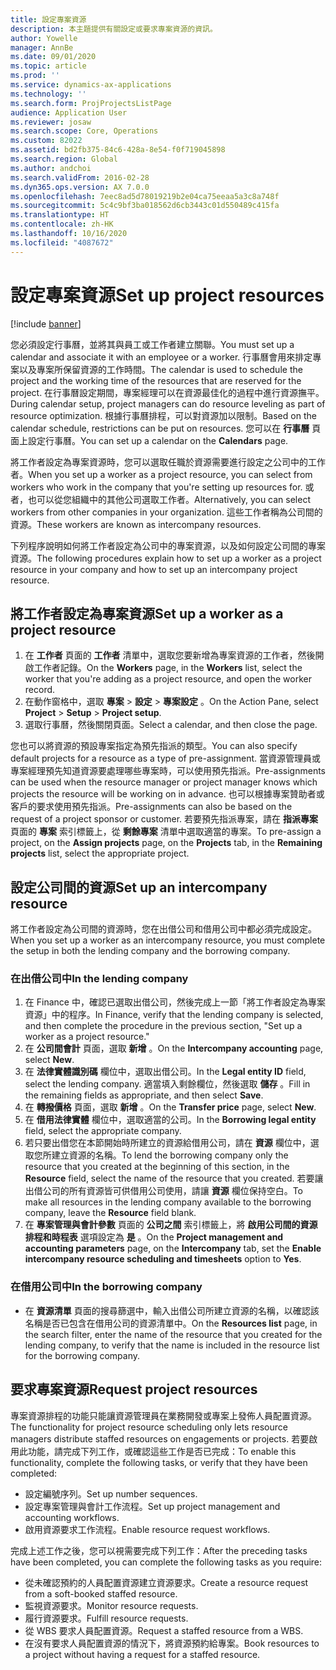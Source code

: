 ```yaml
---
title: 設定專案資源
description: 本主題提供有關設定或要求專案資源的資訊。
author: Yowelle
manager: AnnBe
ms.date: 09/01/2020
ms.topic: article
ms.prod: ''
ms.service: dynamics-ax-applications
ms.technology: ''
ms.search.form: ProjProjectsListPage
audience: Application User
ms.reviewer: josaw
ms.search.scope: Core, Operations
ms.custom: 82022
ms.assetid: bd2fb375-84c6-428a-8e54-f0f719045898
ms.search.region: Global
ms.author: andchoi
ms.search.validFrom: 2016-02-28
ms.dyn365.ops.version: AX 7.0.0
ms.openlocfilehash: 7eec8ad5d78019219b2e04ca75eeaa5a3c8a748f
ms.sourcegitcommit: 5c4c9bf3ba018562d6cb3443c01d550489c415fa
ms.translationtype: HT
ms.contentlocale: zh-HK
ms.lasthandoff: 10/16/2020
ms.locfileid: "4087672"
---
```

# <a name="set-up-project-resources"></a><span data-ttu-id="070d4-103">設定專案資源</span><span class="sxs-lookup"><span data-stu-id="070d4-103">Set up project resources</span></span>

[!include [banner](../includes/banner.md)]

<span data-ttu-id="070d4-104">您必須設定行事曆，並將其與員工或工作者建立關聯。</span><span class="sxs-lookup"><span data-stu-id="070d4-104">You must set up a calendar and associate it with an employee or a worker.</span></span> <span data-ttu-id="070d4-105">行事曆會用來排定專案以及專案所保留資源的工作時間。</span><span class="sxs-lookup"><span data-stu-id="070d4-105">The calendar is used to schedule the project and the working time of the resources that are reserved for the project.</span></span> <span data-ttu-id="070d4-106">在行事曆設定期間，專案經理可以在資源最佳化的過程中進行資源撫平。</span><span class="sxs-lookup"><span data-stu-id="070d4-106">During calendar setup, project managers can do resource leveling as part of resource optimization.</span></span> <span data-ttu-id="070d4-107">根據行事曆排程，可以對資源加以限制。</span><span class="sxs-lookup"><span data-stu-id="070d4-107">Based on the calendar schedule, restrictions can be put on resources.</span></span> <span data-ttu-id="070d4-108">您可以在 **行事曆** 頁面上設定行事曆。</span><span class="sxs-lookup"><span data-stu-id="070d4-108">You can set up a calendar on the **Calendars** page.</span></span>

<span data-ttu-id="070d4-109">將工作者設定為專案資源時，您可以選取任職於資源需要進行設定之公司中的工作者。</span><span class="sxs-lookup"><span data-stu-id="070d4-109">When you set up a worker as a project resource, you can select from workers who work in the company that you're setting up resources for.</span></span> <span data-ttu-id="070d4-110">或者，也可以從您組織中的其他公司選取工作者。</span><span class="sxs-lookup"><span data-stu-id="070d4-110">Alternatively, you can select workers from other companies in your organization.</span></span> <span data-ttu-id="070d4-111">這些工作者稱為公司間的資源。</span><span class="sxs-lookup"><span data-stu-id="070d4-111">These workers are known as intercompany resources.</span></span>

<span data-ttu-id="070d4-112">下列程序說明如何將工作者設定為公司中的專案資源，以及如何設定公司間的專案資源。</span><span class="sxs-lookup"><span data-stu-id="070d4-112">The following procedures explain how to set up a worker as a project resource in your company and how to set up an intercompany project resource.</span></span>

## <a name="set-up-a-worker-as-a-project-resource"></a><span data-ttu-id="070d4-113">將工作者設定為專案資源</span><span class="sxs-lookup"><span data-stu-id="070d4-113">Set up a worker as a project resource</span></span>

1. <span data-ttu-id="070d4-114">在 **工作者** 頁面的 **工作者** 清單中，選取您要新增為專案資源的工作者，然後開啟工作者記錄。</span><span class="sxs-lookup"><span data-stu-id="070d4-114">On the **Workers** page, in the **Workers** list, select the worker that you're adding as a project resource, and open the worker record.</span></span>
2. <span data-ttu-id="070d4-115">在動作窗格中，選取 **專案** &gt; **設定** &gt; **專案設定** 。</span><span class="sxs-lookup"><span data-stu-id="070d4-115">On the Action Pane, select **Project** &gt; **Setup** &gt; **Project setup**.</span></span>
3. <span data-ttu-id="070d4-116">選取行事曆，然後關閉頁面。</span><span class="sxs-lookup"><span data-stu-id="070d4-116">Select a calendar, and then close the page.</span></span>

<span data-ttu-id="070d4-117">您也可以將資源的預設專案指定為預先指派的類型。</span><span class="sxs-lookup"><span data-stu-id="070d4-117">You can also specify default projects for a resource as a type of pre-assignment.</span></span> <span data-ttu-id="070d4-118">當資源管理員或專案經理預先知道資源要處理哪些專案時，可以使用預先指派。</span><span class="sxs-lookup"><span data-stu-id="070d4-118">Pre-assignments can be used when the resource manager or project manager knows which projects the resource will be working on in advance.</span></span> <span data-ttu-id="070d4-119">也可以根據專案贊助者或客戶的要求使用預先指派。</span><span class="sxs-lookup"><span data-stu-id="070d4-119">Pre-assignments can also be based on the request of a project sponsor or customer.</span></span> <span data-ttu-id="070d4-120">若要預先指派專案，請在 **指派專案** 頁面的 **專案** 索引標籤上，從 **剩餘專案** 清單中選取適當的專案。</span><span class="sxs-lookup"><span data-stu-id="070d4-120">To pre-assign a project, on the **Assign projects** page, on the **Projects** tab, in the **Remaining projects** list, select the appropriate project.</span></span>

## <a name="set-up-an-intercompany-resource"></a><span data-ttu-id="070d4-121">設定公司間的資源</span><span class="sxs-lookup"><span data-stu-id="070d4-121">Set up an intercompany resource</span></span>

<span data-ttu-id="070d4-122">將工作者設定為公司間的資源時，您在出借公司和借用公司中都必須完成設定。</span><span class="sxs-lookup"><span data-stu-id="070d4-122">When you set up a worker as an intercompany resource, you must complete the setup in both the lending company and the borrowing company.</span></span>

### <a name="in-the-lending-company"></a><span data-ttu-id="070d4-123">在出借公司中</span><span class="sxs-lookup"><span data-stu-id="070d4-123">In the lending company</span></span>

1. <span data-ttu-id="070d4-124">在 Finance 中，確認已選取出借公司，然後完成上一節「將工作者設定為專案資源」中的程序。</span><span class="sxs-lookup"><span data-stu-id="070d4-124">In Finance, verify that the lending company is selected, and then complete the procedure in the previous section, "Set up a worker as a project resource."</span></span>
2. <span data-ttu-id="070d4-125">在 **公司間會計** 頁面，選取 **新增** 。</span><span class="sxs-lookup"><span data-stu-id="070d4-125">On the **Intercompany accounting** page, select **New**.</span></span>
3. <span data-ttu-id="070d4-126">在 **法律實體識別碼** 欄位中，選取出借公司。</span><span class="sxs-lookup"><span data-stu-id="070d4-126">In the **Legal entity ID** field, select the lending company.</span></span> <span data-ttu-id="070d4-127">適當填入剩餘欄位，然後選取 **儲存** 。</span><span class="sxs-lookup"><span data-stu-id="070d4-127">Fill in the remaining fields as appropriate, and then select **Save**.</span></span>
4. <span data-ttu-id="070d4-128">在 **轉撥價格** 頁面，選取 **新增** 。</span><span class="sxs-lookup"><span data-stu-id="070d4-128">On the **Transfer price** page, select **New**.</span></span>
5. <span data-ttu-id="070d4-129">在 **借用法律實體** 欄位中，選取適當的公司。</span><span class="sxs-lookup"><span data-stu-id="070d4-129">In the **Borrowing legal entity** field, select the appropriate company.</span></span>
6. <span data-ttu-id="070d4-130">若只要出借您在本節開始時所建立的資源給借用公司，請在 **資源** 欄位中，選取您所建立資源的名稱。</span><span class="sxs-lookup"><span data-stu-id="070d4-130">To lend the borrowing company only the resource that you created at the beginning of this section, in the **Resource** field, select the name of the resource that you created.</span></span> <span data-ttu-id="070d4-131">若要讓出借公司的所有資源皆可供借用公司使用，請讓 **資源** 欄位保持空白。</span><span class="sxs-lookup"><span data-stu-id="070d4-131">To make all resources in the lending company available to the borrowing company, leave the **Resource** field blank.</span></span>
7. <span data-ttu-id="070d4-132">在 **專案管理與會計參數** 頁面的 **公司之間** 索引標籤上，將 **啟用公司間的資源排程和時程表** 選項設定為 **是** 。</span><span class="sxs-lookup"><span data-stu-id="070d4-132">On the **Project management and accounting parameters** page, on the **Intercompany** tab, set the **Enable intercompany resource scheduling and timesheets** option to **Yes**.</span></span>

### <a name="in-the-borrowing-company"></a><span data-ttu-id="070d4-133">在借用公司中</span><span class="sxs-lookup"><span data-stu-id="070d4-133">In the borrowing company</span></span>

- <span data-ttu-id="070d4-134">在 **資源清單** 頁面的搜尋篩選中，輸入出借公司所建立資源的名稱，以確認該名稱是否已包含在借用公司的資源清單中。</span><span class="sxs-lookup"><span data-stu-id="070d4-134">On the **Resources list** page, in the search filter, enter the name of the resource that you created for the lending company, to verify that the name is included in the resource list for the borrowing company.</span></span>

## <a name="request-project-resources"></a><span data-ttu-id="070d4-135">要求專案資源</span><span class="sxs-lookup"><span data-stu-id="070d4-135">Request project resources</span></span>
<span data-ttu-id="070d4-136">專案資源排程的功能只能讓資源管理員在業務開發或專案上發佈人員配置資源。</span><span class="sxs-lookup"><span data-stu-id="070d4-136">The functionality for project resource scheduling only lets resource managers distribute staffed resources on engagements or projects.</span></span> <span data-ttu-id="070d4-137">若要啟用此功能，請完成下列工作，或確認這些工作是否已完成：</span><span class="sxs-lookup"><span data-stu-id="070d4-137">To enable this functionality, complete the following tasks, or verify that they have been completed:</span></span>

- <span data-ttu-id="070d4-138">設定編號序列。</span><span class="sxs-lookup"><span data-stu-id="070d4-138">Set up number sequences.</span></span>
- <span data-ttu-id="070d4-139">設定專案管理與會計工作流程。</span><span class="sxs-lookup"><span data-stu-id="070d4-139">Set up project management and accounting workflows.</span></span>
- <span data-ttu-id="070d4-140">啟用資源要求工作流程。</span><span class="sxs-lookup"><span data-stu-id="070d4-140">Enable resource request workflows.</span></span>

<span data-ttu-id="070d4-141">完成上述工作之後，您可以視需要完成下列工作：</span><span class="sxs-lookup"><span data-stu-id="070d4-141">After the preceding tasks have been completed, you can complete the following tasks as you require:</span></span>

- <span data-ttu-id="070d4-142">從未確認預約的人員配置資源建立資源要求。</span><span class="sxs-lookup"><span data-stu-id="070d4-142">Create a resource request from a soft-booked staffed resource.</span></span>
- <span data-ttu-id="070d4-143">監視資源要求。</span><span class="sxs-lookup"><span data-stu-id="070d4-143">Monitor resource requests.</span></span>
- <span data-ttu-id="070d4-144">履行資源要求。</span><span class="sxs-lookup"><span data-stu-id="070d4-144">Fulfill resource requests.</span></span>
- <span data-ttu-id="070d4-145">從 WBS 要求人員配置資源。</span><span class="sxs-lookup"><span data-stu-id="070d4-145">Request a staffed resource from a WBS.</span></span>
- <span data-ttu-id="070d4-146">在沒有要求人員配置資源的情況下，將資源預約給專案。</span><span class="sxs-lookup"><span data-stu-id="070d4-146">Book resources to a project without having a request for a staffed resource.</span></span>

